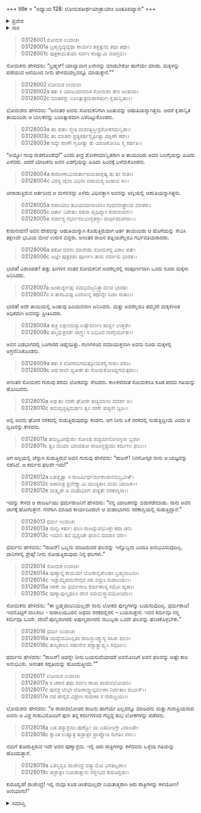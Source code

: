 +++
title = "ಅಧ್ಯಾಯ 128: ಲೋಮಶತೀರ್ಥಯಾತ್ರಾಯಾಂ ಜಂತೂಪಖ್ಯಾನಃ"
+++

<details><summary>ಪ್ರವೇಶ</summary>


।।   ಓಂ ಓಂ ನಮೋ ನಾರಾಯಣಾಯ।।   ಶ್ರೀ ವೇದವ್ಯಾಸಾಯ ನಮಃ ।।

ಶ್ರೀ ಕೃಷ್ಣದ್ವೈಪಾಯನ ವೇದವ್ಯಾಸ ವಿರಚಿತ  

**ಶ್ರೀ ಮಹಾಭಾರತ**

**ಆರಣ್ಯಕ ಪರ್ವ**

**ತೀರ್ಥಯಾತ್ರಾ ಪರ್ವ**

**ಅಧ್ಯಾಯ 128**

</details>


<details><summary>ಸಾರ</summary>

ತಾಯಂದಿರು ಚೀರಿ ಪ್ರತಿಭಟಿಸಿದರೂ ಯಾಜಕನು ಜಂತುವನ್ನು ಬಲಾತ್ಕಾರವಾಗಿ ಯಜ್ಞಕ್ಕೆ ಆಹುತಿಯನ್ನಾಗಿತ್ತುದು; ಹೋಮಧೂಮವನ್ನು ಸೇವಿಸಿ ಗರ್ಭಿಣಿಯರಾದ ರಾಜಪತ್ನಿಯರಲ್ಲಿ ಒಂದು ನೂರು ಮಕ್ಕಳು ಜನಿಸುವುದು; ಜಂತುವು ಹಿರಿಯವನಾಗಿ ಚಿಹ್ನೆಯೊಂದಿಗೆ ಅವನದೇ ತಾಯಿಯಲ್ಲಿ ಪುನಃ ಜನಿಸಿದುದು (1-9). ರಾಜ ಸೋಮಕನು ಮರಣ ಹೊಂದಿದಾಗ ತನ್ನ ಪುರೋಹಿತನು ನರಕದಲ್ಲಿ ನರಳುತ್ತಿರುವುದನ್ನು ನೋಡಿ, ಅವನಿಗೆ ಕೊಡುವ ಶಿಕ್ಷೆಯನ್ನು ತನಗೆ ಕೊಡಬೇಕೆಂದು ಧರ್ಮರಾಜನಿಗೆ ಕೇಳಿದುದು (10-12). ಒಬ್ಬನು ಮಾಡಿದುದರ ಫಲವನ್ನು ಇನ್ನೊಬ್ಬನು ಅನುಭವಿಸಲಿಕ್ಕಾಗುವುದಿಲ್ಲವೆಂದು ಧರ್ಮನು ಹೇಳಲು ಸೋಮಕನು ತನ್ನ ಪುರೋಹಿತನೊಂದಿಗೆ ತಾನೂ ಇದ್ದುಕೊಂಡು ನರಕವನ್ನು ಅನುಭವಿಸಿ ನಂತರ ಸದ್ಗತಿಯನ್ನು ಪಡೆದುದು (13-19).

</details>



> 03128001 ಸೋಮಕ ಉವಾಚ।  
03128001a ಬ್ರಹ್ಮನ್ಯದ್ಯದ್ಯಥಾ ಕಾರ್ಯಂ ತತ್ತತ್ಕುರು ತಥಾ ತಥಾ।  
03128001c ಪುತ್ರಕಾಮತಯಾ ಸರ್ವಂ ಕರಿಷ್ಯಾಮಿ ವಚಸ್ತವ।।

ಸೋಮಕನು ಹೇಳಿದನು: “ಬ್ರಹ್ಮನ್! ಯಾವ್ಯಾವಾಗ ಏನೇನನ್ನು ಮಾಡಬೇಕೋ ಹಾಗೆಯೇ ಮಾಡು. ಮಕ್ಕಳನ್ನು ಪಡೆಯುವ ಆಸೆಯಿಂದ ನೀನು ಹೇಳಿದುದೆಲ್ಲವನ್ನೂ ಮಾಡುತ್ತೇನೆ.””

> 03128002 ಲೋಮಶ ಉವಾಚ।  
03128002a ತತಃ ಸ ಯಾಜಯಾಮಾಸ ಸೋಮಕಂ ತೇನ ಜಂತುನಾ।  
03128002c ಮಾತರಸ್ತು ಬಲಾತ್ಪುತ್ರಮಪಾಕರ್ಷುಃ ಕೃಪಾನ್ವಿತಾಃ।।

ಲೋಮಶನು ಹೇಳಿದನು: “ಅನಂತರ ಅವನು ಸೋಮಕನಿಗಾಗಿ ಜಂತುವನ್ನು ಆಹುತಿಯನ್ನಾಗಿತ್ತನು. ಆದರೆ ಕೃಪಾನ್ವಿತ ತಾಯಂದಿರು ಆ ಬಾಲಕನನ್ನು ಬಲಾತ್ಕಾರವಾಗಿ ಎಳೆದಿಟ್ಟುಕೊಂಡರು.

> 03128003a ಹಾ ಹತಾಃ ಸ್ಮೇತಿ ವಾಶಂತ್ಯಸ್ತೀವ್ರಶೋಕಸಮನ್ವಿತಾಃ।  
03128003c ತಂ ಮಾತರಃ ಪ್ರತ್ಯಕರ್ಷನ್ಗೃಹೀತ್ವಾ ದಕ್ಷಿಣೇ ಕರೇ।।  
03128003e ಸವ್ಯೇ ಪಾಣೌ ಗೃಹೀತ್ವಾ ತು ಯಾಜಕೋಽಪಿ ಸ್ಮ ಕರ್ಷತಿ।।

“ಅಯ್ಯೋ ನಾವು ನಾಶಗೊಂಡೆವು!” ಎಂದು ತೀವ್ರ ಶೋಕಸಮಾನ್ವಿತರಾಗಿ ಆ ತಾಯಂದಿರು ಅವನ ಬಲಗೈಯನ್ನು ಹಿಡಿದು ಎಳೆದರು. ಆದರೆ ಯಾಜಕನು ಅವನ ಎಡಗೈಯನ್ನು ಹಿಡಿದು ಹಿಂದಕ್ಕೆ ಎಳೆದುಕೊಂಡನು.

> 03128004a ಕುರರೀಣಾಮಿವಾರ್ತಾನಾಮಪಾಕೃಷ್ಯ ತು ತಂ ಸುತಂ।  
03128004c ವಿಶಸ್ಯ ಚೈನಂ ವಿಧಿನಾ ವಪಾಮಸ್ಯ ಜುಹಾವ ಸಃ।।

ಚೀರಾಡುತ್ತಿರುವ ಆರ್ತರಿಂದ ಆ ಮಗನನನ್ನು ಎಳೆದು ವಿಧಿವತ್ತಾಗಿ ಅವನನ್ನು ಅಗ್ನಿಯಲ್ಲಿ ಆಹುತಿಯನ್ನಾಗಿತ್ತನು.

> 03128005a ವಪಾಯಾಂ ಹೂಯಮಾನಾಯಾಂ ಗಂಧಮಾಘ್ರಾಯ ಮಾತರಃ।   
03128005c ಆರ್ತಾ ನಿಪೇತುಃ ಸಹಸಾ ಪೃಥಿವ್ಯಾಂ ಕುರುನಂದನ।।  
03128005e ಸರ್ವಾಶ್ಚ ಗರ್ಭಾನಲಭಂಸ್ತತಸ್ತಾಃ ಪಾರ್ಥಿವಾಂಗನಾಃ।।

ಕುರುನಂದನ! ಅವನ ದೇಹವನ್ನು ಆಹುತಿಯನ್ನಾಗಿ ಕೊಡುತ್ತಿರುವಾಗ ಆರ್ತ ತಾಯಂದಿರು ಆ ಹೊಗೆಯನ್ನು ಸೇವಿಸಿ ತಕ್ಷಣವೇ ಭುವಿಯ ಮೇಲೆ ಉರುಳಿ ಬಿದ್ದರು. ಅನಂತರ ರಾಜನ ಪತ್ನಿಯರೆಲ್ಲರೂ ಗರ್ಭವತಿಯರಾದರು.

> 03128006a ತತೋ ದಶಸು ಮಾಸೇಷು ಸೋಮಕಸ್ಯ ವಿಶಾಂ ಪತೇ।  
03128006c ಜಜ್ಞೇ ಪುತ್ರಶತಂ ಪೂರ್ಣಂ ತಾಸು ಸರ್ವಾಸು ಭಾರತ।।

ಭಾರತ! ವಿಶಾಂಪತೇ! ಹತ್ತು ತಿಂಗಳಿನ ನಂತರ ಸೋಮಕನಿಗೆ ಅವರೆಲ್ಲರಲ್ಲಿ ಸಂಪೂರ್ಣವಾಗಿ ಒಂದು ನೂರು ಮಕ್ಕಳು ಜನಿಸಿದರು.

> 03128007a ಜಂತುರ್ಜ್ಯೇಷ್ಠಃ ಸಮಭವಜ್ಜನಿತ್ರ್ಯಾಮೇವ ಭಾರತ।  
03128007c ಸ ತಾಸಾಮಿಷ್ಟ ಏವಾಸೀನ್ನ ತಥಾನ್ಯೇ ನಿಜಾಃ ಸುತಾಃ।।

ಭಾರತ! ಅದೇ ತಾಯಿಯಲ್ಲಿ ಜಂತುವು ಹಿರಿಯವನಾಗಿ ಜನಿಸಿದನು. ಮತ್ತು ಅವರೆಲ್ಲರೂ ತಮ್ಮದೇ ಮಕ್ಕಳಿಗಿಂತ ಅಧಿಕವಾಗಿ ಅವನನ್ನು ಪ್ರೀತಿಸಿದರು.

> 03128008a ತಚ್ಚ ಲಕ್ಷಣಮಸ್ಯಾಸೀತ್ಸೌವರ್ಣಂ ಪಾರ್ಶ್ವ ಉತ್ತರೇ।  
03128008c ತಸ್ಮಿನ್ಪುತ್ರಶತೇ ಚಾಗ್ರ್ಯಃ ಸ ಬಭೂವ ಗುಣೈರ್ಯುತಃ।।

ಅವನ ಎಡಭಾಗದಲ್ಲಿ ಬಂಗಾರದ ಚಿಹ್ನೆಯಿತ್ತು. ಗುಣಗಳಿಂದ ಸಮಾಯುಕ್ತನಾಗಿ ಅವನು ನೂರು ಮಕ್ಕಳಲ್ಲಿ ಅಗ್ರನೆನಿಸಿಕೊಂಡನು.

> 03128009a ತತಃ ಸ ಲೋಕಮಗಮತ್ಸೋಮಕಸ್ಯ ಗುರುಃ ಪರಂ।  
03128009c ಅಥ ಕಾಲೇ ವ್ಯತೀತೇ ತು ಸೋಮಕೋಽಪ್ಯಗಮತ್ಪರಂ।।

ಅನಂತರ ಸೋಮಕನ ಗುರುವು ಪರಮ ಲೋಕವನ್ನು ಸೇರಿದನು. ಕಾಲಕಳೆದಂತೆ ಸೋಮಕನೂ ಕೂಡ ಪರಮ ಗತಿಯನ್ನು ಹೊಂದಿದನು.

> 03128010a ಅಥ ತಂ ನರಕೇ ಘೋರೇ ಪಚ್ಯಮಾನಂ ದದರ್ಶ ಸಃ।  
03128010c ತಮಪೃಚ್ಚತ್ಕಿಮರ್ಥಂ ತ್ವಂ ನರಕೇ ಪಚ್ಯಸೇ ದ್ವಿಜ।।

ಅಲ್ಲಿ ಅವನು ಘೋರ ನರಕದಲ್ಲಿ ಸುಡುತ್ತಿರುವುದನ್ನು ಕಂಡನು. ಆಗ ನೀನು ಏಕೆ ನರಕದಲ್ಲಿ ಸುಡುತ್ತಿದ್ದೀಯೆ ಎಂದು ಆ ದ್ವಿಜನನ್ನು ಕೇಳಿದನು.

> 03128011a ತಮಬ್ರವೀದ್ಗುರುಃ ಸೋಽಥ ಪಚ್ಯಮಾನೋಽಗ್ನಿನಾ ಭೃಶಂ।  
03128011c ತ್ವಂ ಮಯಾ ಯಾಜಿತೋ ರಾಜಂಸ್ತಸ್ಯೇದಂ ಕರ್ಮಣಃ ಫಲಂ।।

ಆಗ ಅಗ್ನಿಯಲ್ಲಿ ಚೆನ್ನಾಗಿ ಸುಡುತ್ತಿರುವ ಅವನ ಗುರುವು ಹೇಳಿದನು: “ರಾಜನ್! ನಿನಗೋಸ್ಕರ ನಾನು ಆ ಯಜ್ಞವನ್ನು ನಡೆಸಿದೆ. ಆ ಕರ್ಮದ ಫಲವೇ ಇದು!”

> 03128012a ಏತಚ್ಛೃತ್ವಾ ಸ ರಾಜರ್ಷಿರ್ಧರ್ಮರಾಜಾನಮಬ್ರವೀತ್।   
03128012c ಅಹಮತ್ರ ಪ್ರವೇಕ್ಷ್ಯಾಮಿ ಮುಚ್ಯತಾಂ ಮಮ ಯಾಜಕಃ।।  
03128012e ಮತ್ಕೃತೇ ಹಿ ಮಹಾಭಾಗಃ ಪಚ್ಯತೇ ನರಕಾಗ್ನಿನಾ।।

ಇದನ್ನು ಕೇಳಿದ ಆ ರಾಜರ್ಷಿಯು ಧರ್ಮರಾಜನಿಗೆ ಹೇಳಿದನು: “ನನ್ನ ಯಾಜಕನನ್ನು ಬಿಡುಗಡೆಮಾಡು. ನಾನು ಅವನ ಜಾಗಕ್ಕೆ ಹೋಗುತ್ತೇನೆ. ನನಗಾಗಿ ಮಾಡಿದ ಕಾರ್ಯದಿಂದಲೇ ಆ ಮಹಾಭಾಗನು ನರಕಾಗ್ನಿಯಲ್ಲಿ ಸುಡುತ್ತಿದ್ದಾನೆ.”

> 03128013 ಧರ್ಮ ಉವಾಚ।  
03128013a ನಾನ್ಯಃ ಕರ್ತುಃ ಫಲಂ ರಾಜನ್ನುಪಭುಂಕ್ತೇ ಕದಾ ಚನ।  
03128013c ಇಮಾನಿ ತವ ದೃಶ್ಯಂತೇ ಫಲಾನಿ ದದತಾಂ ವರ।।

ಧರ್ಮನು ಹೇಳಿದನು: “ರಾಜನ್! ಒಬ್ಬನು ಮಾಡಿದುದರ ಫಲವನ್ನು ಇನ್ನೊಬ್ಬನು ಎಂದೂ ಅನುಭವಿಸುವುದಿಲ್ಲ. ದಾನಿಗಳಲ್ಲಿ ಶ್ರೇಷ್ಠ! ನೀನು ನೋಡುತ್ತಿರುವುದು ನಿನ್ನ ಫಲಗಳು.”

> 03128014 ಸೋಮಕ ಉವಾಚ।  
03128014a ಪುಣ್ಯಾನ್ನ ಕಾಮಯೇ ಲೋಕಾನೃತೇಽಹಂ ಬ್ರಹ್ಮವಾದಿನಂ।   
03128014c ಇಚ್ಚಾಮ್ಯಹಮನೇನೈವ ಸಹ ವಸ್ತುಂ ಸುರಾಲಯೇ।।  
03128015a ನರಕೇ ವಾ ಧರ್ಮರಾಜ ಕರ್ಮಣಾಸ್ಯ ಸಮೋ ಹ್ಯಹಂ।  
03128015c ಪುಣ್ಯಾಪುಣ್ಯಫಲಂ ದೇವ ಸಮಮಸ್ತ್ವಾವಯೋರಿದಂ।।

ಸೋಮಕನು ಹೇಳಿದನು: “ಈ ಬ್ರಹ್ಮವಾದಿನಿಯಿಲ್ಲದೇ ನಾನು ಲೋಕದ ಪುಣ್ಯಗಳನ್ನು ಬಯಸುವುದಿಲ್ಲ. ಧರ್ಮರಾಜ! ಇವನೊಟ್ಟಿಗೆ ವಾಸಿಸಲು - ಸುರಾಲಯವಿರಲಿ ಅಥವಾ ನರಕದಲ್ಲಿರಲಿ – ಬಯಸುತ್ತೇನೆ. ಇವನ ಕರ್ಮವೂ ನನ್ನ ಕರ್ಮವೂ ಒಂದೇ. ದೇವ! ಪುಣ್ಯವಾಗಿರಲಿ ಅಪುಣ್ಯವಾಗಿರಲಿ ನಾವಿಬ್ಬರು ಒಂದೇ ಫಲವನ್ನು ಹಂಚಿಕೊಳ್ಳಬೇಕು.”

> 03128016 ಧರ್ಮ ಉವಾಚ।  
03128016a ಯದ್ಯೇವಮೀಪ್ಸಿತಂ ರಾಜನ್ಭುಂಕ್ಷ್ವಾಸ್ಯ ಸಹಿತಃ ಫಲಂ।  
03128016c ತುಲ್ಯಕಾಲಂ ಸಹಾನೇನ ಪಶ್ಚಾತ್ಪ್ರಾಪ್ಸ್ಯಸಿ ಸದ್ಗತಿಂ।।

ಧರ್ಮನು ಹೇಳಿದನು: “ರಾಜನ್! ಅದನ್ನೇ ನೀನು ಬಯಸುವೆಯಾದರೆ ಅವನೊಂದಿಗೆ ಅವನ ಫಲವನ್ನು ಅಷ್ಟೇ ಕಾಲ ಅನುಭವಿಸು. ಅನಂತರ ಸದ್ಗತಿಯನ್ನು ಹೊಂದುತ್ತೀಯೆ.””

> 03128017 ಲೋಮಶ ಉವಾಚ।  
03128017a ಸ ಚಕಾರ ತಥಾ ಸರ್ವಂ ರಾಜಾ ರಾಜೀವಲೋಚನಃ।  
03128017c ಪುನಶ್ಚ ಲೇಭೇ ಲೋಕಾನ್ಸ್ವಾನ್ಕರ್ಮಣಾ ನಿರ್ಜಿತಾಂ ಶುಭಾನ್।।  
03128017e ಸಹ ತೇನೈವ ವಿಪ್ರೇಣ ಗುರುಣಾ ಸ ಗುರುಪ್ರಿಯಃ।।

ಲೋಮಶನು ಹೇಳಿದನು: “ಆ ರಾಜೀವಲೋಚನ ರಾಜನು ಹಾಗೆಯೇ ಎಲ್ಲವನ್ನೂ ಮಾಡಿದನು ಮತ್ತು ಗುರುಪ್ರಿಯನಾದ ಅವನು ಆ ವಿಪ್ರ ಗುರುವಿನೊಂದಿಗೆ ಪುನಃ ತನ್ನ ಕರ್ಮಗಳಿಂದ ಗೆದ್ದಿದ್ದ ಶುಭ ಲೋಕಗಳನ್ನು ಪಡೆದನು.

> 03128018a ಏಷ ತಸ್ಯಾಶ್ರಮಃ ಪುಣ್ಯೋ ಯ ಏಷೋಽಗ್ರೇ ವಿರಾಜತೇ।  
03128018c ಕ್ಷಾಂತ ಉಷ್ಯಾತ್ರ ಷಡ್ರಾತ್ರಂ ಪ್ರಾಪ್ನೋತಿ ಸುಗತಿಂ ನರಃ।।

ನಮಗೆ ತೋರುತ್ತಿರುವ ಇದೇ ಅವನ ಪುಣ್ಯಾಶ್ರಮ. ಇಲ್ಲಿ ಆರು ರಾತ್ರಿಗಳನ್ನು ಕಳೆದವನು ಒಳ್ಳೆಯ ಗತಿಯನ್ನು ಹೊಂದುತ್ತಾನೆ.

> 03128019a ಏತಸ್ಮಿನ್ನಪಿ ರಾಜೇಂದ್ರ ವತ್ಸ್ಯಾಮೋ ವಿಗತಜ್ವರಾಃ।  
03128019c ಷಡ್ರಾತ್ರಂ ನಿಯತಾತ್ಮಾನಃ ಸಜ್ಜೀಭವ ಕುರೂದ್ವಹ।।

ಕುರೂದ್ವಹ! ರಾಜೇಂದ್ರ! ಇಲ್ಲಿ ನಾವೂ ಕೂಡ ಚಿಂತೆಯಿಲ್ಲದೇ ನಿಯತಾತ್ಮರಾಗಿ ಆರು ರಾತ್ರಿಗಳನ್ನು ಕಳೆಯೋಣ! ಅಣಿಯಾಗು!”


<details><summary>ಸಮಾಪ್ತಿ</summary>

ಇತಿ ಶ್ರೀ ಮಹಾಭಾರತೇ ಆರಣ್ಯಕಪರ್ವಣಿ ತೀರ್ಥಯಾತ್ರಾಪರ್ವಣಿ ಲೋಮಶತೀರ್ಥಯಾತ್ರಾಯಾಂ ಜಂತೂಪಖ್ಯಾನೇ ಅಷ್ಟವಿಂಶತ್ಯಧಿಕಶತತಮೋಽಧ್ಯಾಯಃ।  
ಇದು ಮಹಾಭಾರತದ ಆರಣ್ಯಕಪರ್ವದಲ್ಲಿ ತೀರ್ಥಯಾತ್ರಾಪರ್ವದಲ್ಲಿ ಲೋಮಶತೀರ್ಥಯಾತ್ರೆಯಲ್ಲಿ ಜಂತೂಪಖ್ಯಾನದಲ್ಲಿ ನೂರಾಇಪ್ಪತ್ತೆಂಟನೆಯ ಅಧ್ಯಾಯವು.



</details>

